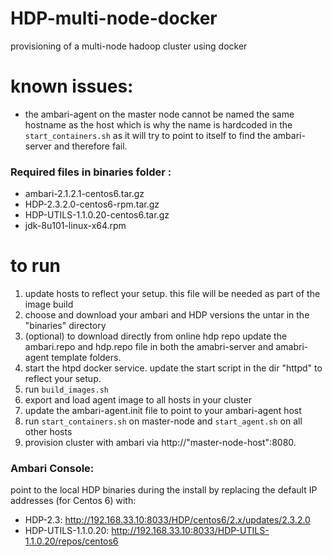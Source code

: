 # HDP-multi-node-docker
provisioning of a multi-node hadoop cluster using docker

# known issues:
* the ambari-agent on the master node cannot be named the same hostname as the host which is why the name is hardcoded in the ```start_containers.sh```
as it will try to point to itself to find the ambari-server and therefore fail.

### Required files in binaries folder :
* ambari-2.1.2.1-centos6.tar.gz
* HDP-2.3.2.0-centos6-rpm.tar.gz
* HDP-UTILS-1.1.0.20-centos6.tar.gz
* jdk-8u101-linux-x64.rpm

# to run
1. update hosts to reflect your setup. this file will be needed as part of the image build
2. choose and download your ambari and HDP versions the untar in the "binaries" directory
3. (optional) to download directly from online hdp repo update the ambari.repo and hdp.repo file in both the amabri-server and amabri-agent template 
folders.
3. start the htpd docker service. update the start script in the dir "httpd" to reflect your setup.
4. run ```build_images.sh```
5. export and load agent image to all hosts in your cluster
6. update the ambari-agent.init file to point to your ambari-agent host
7. run ```start_containers.sh``` on master-node and ```start_agent.sh``` on all other hosts
8. provision cluster with ambari via http://"master-node-host":8080. 

### Ambari Console:

point to the local HDP binaries during the install by replacing the default IP addresses (for Centos 6) with:
* HDP-2.3:  		        http://192.168.33.10:8033/HDP/centos6/2.x/updates/2.3.2.0
* HDP-UTILS-1.1.0.20:  	    http://192.168.33.10:8033/HDP-UTILS-1.1.0.20/repos/centos6

